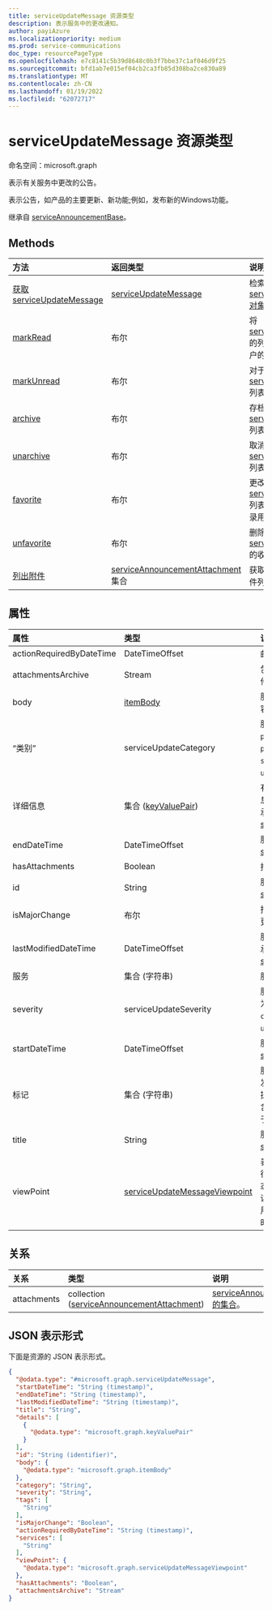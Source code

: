 ```yaml
---
title: serviceUpdateMessage 资源类型
description: 表示服务中的更改通知。
author: payiAzure
ms.localizationpriority: medium
ms.prod: service-communications
doc_type: resourcePageType
ms.openlocfilehash: e7c8141c5b39d8648c0b3f7bbe37c1af046d9f25
ms.sourcegitcommit: bfd1ab7e015ef04cb2ca3fb85d308ba2ce830a89
ms.translationtype: MT
ms.contentlocale: zh-CN
ms.lasthandoff: 01/19/2022
ms.locfileid: "62072717"
---
```

# <a name="serviceupdatemessage-resource-type"></a>serviceUpdateMessage 资源类型

命名空间：microsoft.graph

表示有关服务中更改的公告。

表示公告，如产品的主要更新、新功能;例如，发布新的Windows功能。

继承自 [serviceAnnouncementBase](../resources/serviceannouncementbase.md)。

## <a name="methods"></a>Methods
|方法|返回类型|说明|
|:---|:---|:---|
|[获取 serviceUpdateMessage](../api/serviceupdatemessage-get.md)|[serviceUpdateMessage](../resources/serviceupdatemessage.md)|检索 [serviceUpdateMessage 对象的属性和](../resources/serviceupdatemessage.md) 关系。 |
|[markRead](../api/serviceupdatemessage-markread.md)|布尔|将 [serviceUpdateMessage](../resources/serviceupdatemessage.md)的列表标记为 **已** 登录用户的已读。|
|[markUnread](../api/serviceupdatemessage-markunread.md)|布尔|对于登录用户，将[serviceUpdateMessage](../resources/serviceupdatemessage.md)列表标记为未读。 |
|[archive](../api/serviceupdatemessage-archive.md)|布尔|存档已登录 [用户的 serviceUpdateMessage](../resources/serviceupdatemessage.md)列表。|
|[unarchive](../api/serviceupdatemessage-unarchive.md)|布尔|取消存档已登录用户的 [serviceUpdateMessage](../resources/serviceupdatemessage.md)列表。|
|[favorite](../api/serviceupdatemessage-favorite.md)|布尔|更改 [serviceUpdateMessage](../resources/serviceupdatemessage.md)列表的状态，以收藏已登录用户。|
|[unfavorite](../api/serviceupdatemessage-unfavorite.md)|布尔|删除已登录用户的 [serviceUpdateMessage](../resources/serviceupdatemessage.md)的收藏夹状态。|
|[列出附件](../api/serviceupdatemessage-list-attachments.md)|[serviceAnnouncementAttachment](../resources/serviceannouncementattachment.md) 集合|获取与服务邮件关联的附件列表。|

## <a name="properties"></a>属性
|属性|类型|说明|
|:---|:---|:---|
|actionRequiredByDateTime|DateTimeOffset|邮件操作的预期截止时间。|
|attachmentsArchive|Stream|包含邮件的所有附件的 zip 文件。|
|body|[itemBody](../resources/itembody.md)|服务邮件正文的内容类型和内容。|
|“类别”|serviceUpdateCategory|服务邮件类别。 可取值为：`preventOrFixIssue`、`planForChange`、`stayInformed`、`unknownFutureValue`。|
|详细信息|集合 ([keyValuePair](../resources/keyvaluepair.md)) |有关服务邮件的其他详细信息。 此属性不支持筛选器。 继承自 [serviceAnnouncementBase](../resources/serviceannouncementbase.md)。|
|endDateTime|DateTimeOffset|服务消息的结束时间。 继承自 [serviceAnnouncementBase](../resources/serviceannouncementbase.md)。|
|hasAttachments|Boolean|指示邮件是否包含任何附件。|
|id|String|服务消息的 ID。 继承自 [serviceAnnouncementBase](../resources/serviceannouncementbase.md)。|
|isMajorChange|布尔|指示消息是否描述服务的主要更新。|
|lastModifiedDateTime|DateTimeOffset|服务邮件的上次修改时间。 继承自 [serviceAnnouncementBase](../resources/serviceannouncementbase.md)。|
|服务|集合 (字符串) |服务消息影响的服务。|
|severity|serviceUpdateSeverity|服务邮件的严重性。 可取值为：`normal`、`high`、`critical`、`unknownFutureValue`。|
|startDateTime|DateTimeOffset|服务消息的开始时间。 继承自 [serviceAnnouncementBase](../resources/serviceannouncementbase.md)。|
|标记|集合 (字符串) |服务邮件的标记集合。 标签由发布消息的服务团队/支持团队提供，用于判断此邮件是否包含隐私数据，或此消息是否用于服务新功能更新等。|
|title|String|服务消息的标题。 继承自 [serviceAnnouncementBase](../resources/serviceannouncementbase.md)。|
|viewPoint|[serviceUpdateMessageViewpoint](../resources/serviceupdatemessageviewpoint.md)|表示用户对服务消息的数据进行观察。 此数据包括邮件状态，例如用户是否已存档、阅读或将邮件标记为收藏夹。 使用应用程序权限访问此属性时，此属性为 null。|

## <a name="relationships"></a>关系
|关系|类型|说明|
|:---|:---|:---|
|attachments|collection ([serviceAnnouncementAttachment](../resources/serviceannouncementattachment.md)) |[serviceAnnouncementAttachments 的集合](../resources/serviceannouncementattachment.md)。|

## <a name="json-representation"></a>JSON 表示形式
下面是资源的 JSON 表示形式。
<!-- {
  "blockType": "resource",
  "keyProperty": "id",
  "@odata.type": "microsoft.graph.serviceUpdateMessage",
  "baseType": "microsoft.graph.serviceAnnouncementBase",
  "openType": false
}
-->
``` json
{
  "@odata.type": "#microsoft.graph.serviceUpdateMessage",
  "startDateTime": "String (timestamp)",
  "endDateTime": "String (timestamp)",
  "lastModifiedDateTime": "String (timestamp)",
  "title": "String",
  "details": [
    {
      "@odata.type": "microsoft.graph.keyValuePair"
    }
  ],
  "id": "String (identifier)",
  "body": {
    "@odata.type": "microsoft.graph.itemBody"
  },
  "category": "String",
  "severity": "String",
  "tags": [
    "String"
  ],
  "isMajorChange": "Boolean",
  "actionRequiredByDateTime": "String (timestamp)",
  "services": [
    "String"
  ],
  "viewPoint": {
    "@odata.type": "microsoft.graph.serviceUpdateMessageViewpoint"
  },
  "hasAttachments": "Boolean",
  "attachmentsArchive": "Stream"
}
```

